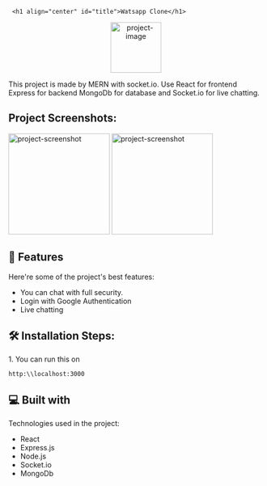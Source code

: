      <h1 align="center" id="title">Watsapp Clone</h1> 

<p align="center"><img src="https://thumbs.dreamstime.com/b/whats-new-logo-155631950.jpg" alt="project-image" width="100" height="100" border-radius="22px"></p>

<p id="description">This project is made by MERN with socket.io. Use React for frontend Express for backend MongoDb for database and Socket.io for live chatting.</p>

<h2>Project Screenshots:</h2>

<img src="https://www.sketchappsources.com/resources/source-image/whatsapp-ui-android-abinashmohanty.png" alt="project-screenshot" width="200" height="200/">

<img src="https://english.cdn.zeenews.com/sites/default/files/2021/11/07/985547-whatsapp-web-login.jpg" alt="project-screenshot" width="200" height="200/">

  
  
<h2>🧐 Features</h2>

Here're some of the project's best features:

*   You can chat with full security.
*   Login with Google Authentication
*   Live chatting

<h2>🛠️ Installation Steps:</h2>

<p>1. You can run this on</p>

```
http:\\localhost:3000
```

  
  
<h2>💻 Built with</h2>

Technologies used in the project:

*   React
*   Express.js
*   Node.js
*   Socket.io
*   MongoDb
